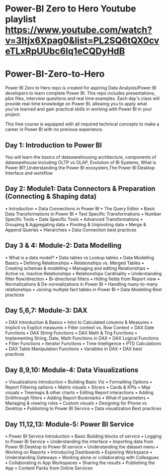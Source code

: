 # Power-BI Zero to Hero Youtube playlist https://www.youtube.com/watch?v=3Itjx6Xpag0&list=PL2SQ6tQX0cveTLxRpUUbc6lq1eCQDyHdB
# Power-BI-Zero-to-Hero
Power BI Zero to Hero repo is created for aspiring Data Analysts/Power BI developers to learn complete Power BI. This repo includes presentations, pbix files, interview questions and real time examples. Each day's class will provide real-time knowledge on Power BI, allowing you to apply what you've learned and gain practical skills in working with Power BI in your project.

This free course is equipped with all required technical concepts to make a career in Power BI with no previous experience.

## Day 1: Introduction to Power BI
You will learn the basics of datawarehousing architecture, components of datawarehouse including OLTP vs OLAP, Evolution of BI Systems, What is Power BI?,Understanding the Power BI ecosystem,The Power BI Desktop Interface and workflow

## Day 2: Module1: Data Connectors & Preparation (Connecting & Shaping data)
•	Introduction
•	Data Connections in Power BI
•	The Query Editor
•	Basic Data Transformations in Power BI
•	Text Specific Transformations 
•	Number Specific Tools
•	Date Specific Tools
•	Advanced Transformations
•	Grouping & Aggregating data
•	Pivoting & Unpivoting data
•	Merge & Append Queries
•	Hierarchies
•	Data Connection best practices

## Day 3 & 4: Module-2: Data Modelling
•	What is a data model?
•	Data tables vs Lookup tables
•	Data Modelling Basics
•	Defining Relationships
•	Relationships vs. Merged Tables
•	Creating schemas & modelling 
•	Managing and editing Relationships
•	Active vs. Inactive Relationships
•	Relationships Cardinality
•	Understanding filter flow/direction
•	Bi-directional filters
•	Hiding fields from Report view
•	Normalizations & De-normalizations in Power BI
•	Handling many-to-many relationships 
•	Joining multiple fact tables in Power BI
•	Data Modelling Best practices

## Day 5,6,7: Module-3: DAX
•	DAX Introduction & Basics
•	Intro to Calculated columns & Measures
•	Implicit vs Explicit measures
•	Filter context vs. Row Context
•	DAX Date Functions 
•	DAX String Functions
•	DAX Math & Trig Functions
•	Implementing String, Date, Math Functions in DAX
•	DAX Logical Functions
•	Filter Functions 
•	Iterator Functions 
•	Time Intelligence
•	PTD Calculations
•	DAX Table Manipulation Functions
•	Variables in DAX
•	DAX best practices

## Day 8,9,10: Module-4: Data Visualizations
•	Visualizations Introduction
•	Building Basic Viz
•	Formatting Options
•	Report Filtering options
•	Matrix visuals
•	Slicers
•	Cards & KPIs
•	Map visuals
•	Treemaps & other charts
•	Editing Report interactions
•	Adding Drillthrough filters
•	Adding Report Bookmarks
•	What-if parameters
•	Managing & viewing roles
•	Custom visuals
•	Designing for Phone vs. Desktop
•	Publishing to Power BI Service
•	Data visualization Best practices

## Day 11,12,13: Module-5: Power BI Service
•	Power BI Service Introduction
•	Basic Building blocks of service
•	Logging to Power BI Service
•	Understanding the interface
•	Importing data from Power BI Desktop to Power BI service
•	Understanding the dataset menu
•	Working on Reports
•	Introducing Dashboards
•	Exploring Workspace
•	Understanding Gateways
•	Working alone or collaborating with Colleagues
•	Collaborating in App Workspaces
•	Sharing the results
•	Publishing the App
•	Content Packs from Online Services


